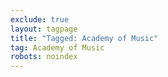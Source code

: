 ```yaml
---
exclude: true
layout: tagpage
title: "Tagged: Academy of Music"
tag: Academy of Music
robots: noindex
---
```

